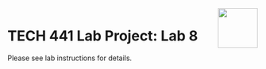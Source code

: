 <img src="https://my.uj.edu/ICS/icsfs/UJ-(PMS172_K).png?target=8e5fba74-02a1-4453-b028-f0a88a3412e2" style="height:80px;float:right;margin-left:10px;">

# TECH 441 Lab Project: Lab 8

Please see lab instructions for details.